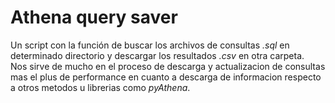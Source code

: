# Athena query saver
Un script con la función de buscar los archivos de consultas _.sql_ en determinado directorio y descargar los resultados _.csv_ en otra carpeta.  
Nos sirve de mucho en el proceso de descarga y actualizacion de consultas mas el plus de performance en cuanto a descarga de informacion respecto a otros metodos u librerias como _pyAthena_.